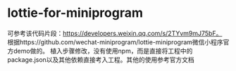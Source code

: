 # lottie-for-miniprogram
可参考该代码片段：https://developers.weixin.qq.com/s/2TYvm9mJ75bF。
根据https://github.com/wechat-miniprogram/lottie-miniprogram微信小程序官方demo做的。
植入步骤修改，没有使用npm，而是直接将工程中的package.json以及其他依赖直接考入工程。其他的使用参考官方文档

